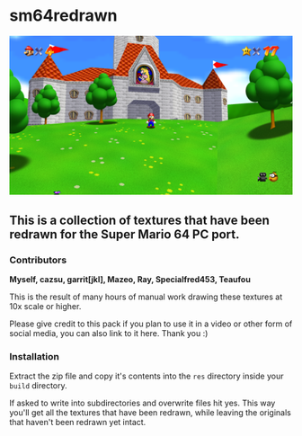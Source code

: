 # sm64redrawn

![Screenshot](screenshot.png)



## This is a collection of textures that have been redrawn for the Super Mario 64 PC port.



### Contributors

**Myself, cazsu, garrit[jkl], Mazeo, Ray, Specialfred453, Teaufou**

This is the result of many hours of manual work drawing these textures at 10x scale or higher.

Please give credit to this pack if you plan to use it in a video or other form of social media, you can also link to it here. Thank you :)



### Installation

Extract the zip file and copy it's contents into the `res` directory inside your `build` directory.

If asked to write into subdirectories and overwrite files hit yes. This way you'll get all the textures that have been redrawn, while leaving the originals that haven't been redrawn yet intact.
